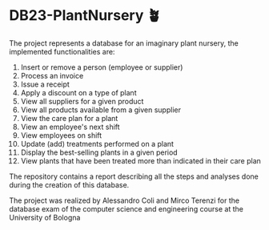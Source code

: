# DB23-PlantNursery 🪴
The project represents a database for an imaginary plant nursery, the implemented functionalities are:
1. Insert or remove a person (employee or supplier)
2. Process an invoice
3. Issue a receipt
4. Apply a discount on a type of plant
5. View all suppliers for a given product
6. View all products available from a given supplier
7. View the care plan for a plant
8. View an employee's next shift
9. View employees on shift
10.	Update (add) treatments performed on a plant
11.	Display the best-selling plants in a given period
12.	View plants that have been treated more than indicated in their care plan

The repository contains a report describing all the steps and analyses done during the creation of this database.

The project was realized by Alessandro Coli and Mirco Terenzi for the database exam of the computer science and engineering course at the University of Bologna